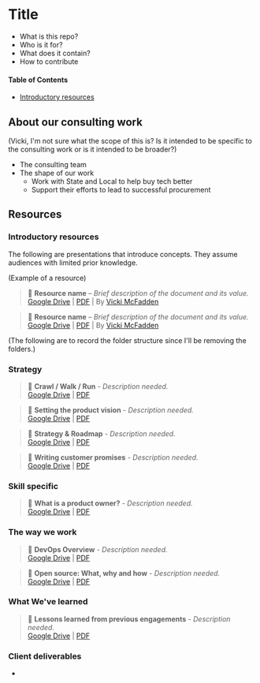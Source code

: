 # Title

- What is this repo?
- Who is it for?
- What does it contain?
- How to contribute

#### Table of Contents
- [Introductory resources](#introductory-resources)

## About our consulting work

(Vicki, I'm not sure what the scope of this is? Is it intended to be specific to the consulting work or is it intended to be broader?)

- The consulting team
- The shape of our work
   - Work with State and Local to help buy tech better
   - Support their efforts to lead to successful procurement

## Resources

### Introductory resources

The following are presentations that introduce concepts. They assume audiences with limited prior knowledge.

(Example of a resource)

> :blue_book: **Resource name** – _Brief description of the document and its value._     
[Google Drive](http:www.example.com) | [PDF](http:www.example.com) | By [Vicki McFadden](https://github.com/vickimcfadden)

> :blue_book: **Resource name** – _Brief description of the document and its value._     
[Google Drive](http:www.example.com) | [PDF](http:www.example.com) | By [Vicki McFadden](https://github.com/vickimcfadden)

(The following are to record the folder structure since I'll be removing the folders.)

### Strategy

> :blue_book: **Crawl / Walk / Run** - _Description needed._     
[Google Drive](https://docs.google.com/presentation/d/19fFWy9wXefKw8ILSAuDsJ8m_w7EL5aF8PPKJmJjQDAA/edit#slide=id.g1b05f3d75a_0_198) | [PDF](presentations/Crawl-Walk-Run.pdf)

> :blue_book: **Setting the product vision** - _Description needed._     
[Google Drive](https://drive.google.com/open?id=15l1GZ1-Z3cVksZ2_QRWAqRXUKoYmhS9TMptxeAEoikY) | [PDF](presentations/Setting%20the%20product%20vision.pdf)

> :blue_book: **Strategy & Roadmap** - _Description needed._     
[Google Drive](https://drive.google.com/open?id=1rZs5Bqd_aMYtR80WCfd97LLd9YF4P7HfdCnVQoQpBvg) | [PDF](presentations/Strategy%20and%20Roadmap.pdf)

> :blue_book: **Writing customer promises** - _Description needed._     
[Google Drive](https://docs.google.com/presentation/d/1TTmQ4_as4lxjIbrjdHL-XPaLwQbICK4SBxlIQEDOf6E/edit#slide=id.gf774b1724_1_76) | [PDF](presentations/Writing%20customer%20promises.pdf)


### Skill specific

> :blue_book: **What is a product owner?** - _Description needed._     
[Google Drive](https://drive.google.com/open?id=1Ubj9M1ww4YaFf5-8M4a8Og1UAOUuwdzbipXMr_KNK8E) | [PDF](presentations/Product%20owner.pdf)

### The way we work

> :blue_book: **DevOps Overview** - _Description needed._     
[Google Drive](https://docs.google.com/presentation/d/1iHkHjNT6JM36j1nUkhT6vCVfUTsQOD5yS-_aaPVKNBQ/edit) | [PDF](presentations/DevOps%20Overview.pdf)

> :blue_book: **Open source: What, why and how** - _Description needed._     
[Google Drive](https://drive.google.com/open?id=1rpQPxzozq1Jn2ISj-ROwaxn0q8owm46_DMJYrxEkXjY) | [PDF](presentations/Open%20source-%20why%20and%20how-.pdf)



### What We've learned

> :blue_book: **Lessons learned from previous engagements** - _Description needed._     
[Google Drive](https://docs.google.com/presentation/d/1THdDgecX5qQcbUkDCVGbNNsnuyDewC7faRhtG5HRsLQ/edit) | [PDF](presentations/Lessons%20learned%20from%20past%20engagements.pdf)


### Client deliverables

-
